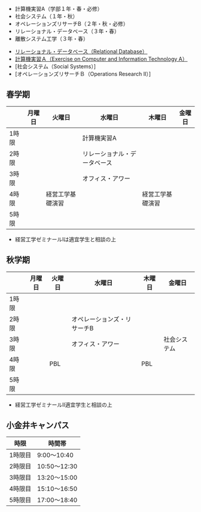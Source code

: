 
* 計算機実習A（学部１年・春・必修）
* 社会システム（１年・秋）
* オペレーションズリサーチB（２年・秋・必修）
* リレーショナル・データベース（３年・春）
* 離散システム工学（３年・春） 

- [リレーショナル・データベース（Relational Database）](https://zi-ang-liu.github.io/jb-database/intro.html)
- [計算機実習Ａ（Exercise on Computer and Information Technology A）](https://zi-ang-liu.github.io/jb-cs101/intro.html)
- [社会システム（Social Systems）]
- [オペレーションズリサーチＢ（Operations Research II）]



## 春学期

|       | 月曜日 | 火曜日           | 水曜日                       | 木曜日           | 金曜日 |
| ----- | ------ | ---------------- | ---------------------------- | ---------------- | ------ |
| 1時限 |        |                  | 計算機実習A                  |                  |        |
| 2時限 |        |                  | リレーショナル・データベース |                  |        |
| 3時限 |        |                  | オフィス・アワー             |                  |        |
| 4時限 |        | 経営工学基礎演習 |                              | 経営工学基礎演習 |        |
| 5時限 |        |                  |                              |                  |        |

* 経営工学ゼミナールIは適宜学生と相談の上 

## 秋学期

|       | 月曜日 | 火曜日 | 水曜日                      | 木曜日 | 金曜日       |
| ----- | ------ | ------ | --------------------------- | ------ | ------------ |
| 1時限 |        |        |                             |        |              |
| 2時限 |        |        | オペレーションズ・リサーチB |        |              |
| 3時限 |        |        | オフィス・アワー            |        | 社会システム |
| 4時限 |        | PBL    |                             | PBL    |              |
| 5時限 |        |        |                             |        |              |

* 経営工学ゼミナールII適宜学生と相談の上

## 小金井キャンパス

| 時限    | 時間帯       |
| ------- | ------------ |
| 1時限目 | 9:00～10:40  |
| 2時限目 | 10:50～12:30 |
| 3時限目 | 13:20～15:00 |
| 4時限目 | 15:10～16:50 |
| 5時限目 | 17:00～18:40 |